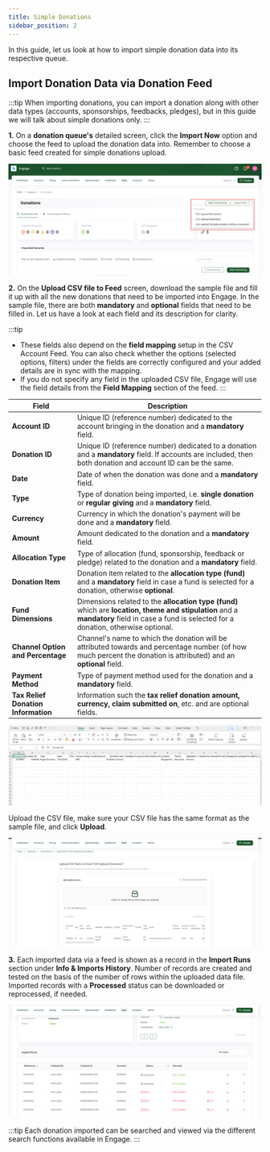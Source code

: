 ```yaml
---
title: Simple Donations
sidebar_position: 2
---
```


In this guide, let us look at how to import simple donation data into its respective queue.

## Import Donation Data via Donation Feed

:::tip
When importing donations, you can import a donation along with other data types (accounts, sponsorships, feedbacks, pledges), but in this guide we will talk about simple donations only.
:::

**1.** On a **donation queue's** detailed screen, click the **Import Now** option and choose the feed to upload the donation data into. Remember to choose a basic feed created for simple donations upload. 

![click import now button](./click-import-now-button.png)

**2.** On the **Upload CSV file to Feed** screen, download the sample file and fill it up with all the new donations that need to be imported into Engage. In the sample file, there are both **mandatory** and **optional** fields that need to be filled in. Let us have a look at each field and its description for clarity.

:::tip
- These fields also depend on the **field mapping** setup in the CSV Account Feed. You can also check whether the options (selected options, filters) under the fields are correctly configured and your added details are in sync with the mapping.
- If you do not specify any field in the uploaded CSV file, Engage will use the field details from the **Field Mapping** section of the feed.
:::

| Field | Description |
| ----- | ----------- |
| **Account ID** | Unique ID (reference number) dedicated to the account bringing in the donation and a **mandatory** field. |
| **Donation ID** | Unique ID (reference number) dedicated to a donation and a **mandatory** field. If accounts are included, then both donation and account ID can be the same.  |
| **Date** | Date of when the donation was done and a **mandatory** field. |
| **Type** | Type of donation being imported, i.e. **single donation** or **regular giving** and a **mandatory** field. |
| **Currency** | Currency in which the donation's payment will be done and a **mandatory** field. |
| **Amount** | Amount dedicated to the donation and a **mandatory** field. |
| **Allocation Type** | Type of allocation (fund, sponsorship, feedback or pledge) related to the donation and a **mandatory** field. |
| **Donation Item** | Donation item related to the **allocation type (fund)** and a **mandatory** field in case a fund is selected for a donation, otherwise **optional**. |
| **Fund Dimensions** | Dimensions related to the **allocation type (fund)** which are **location, theme and stipulation** and a **mandatory** field in case a fund is selected for a donation, otherwise optional. |
| **Channel Option and Percentage** | Channel's name to which the donation will be attributed towards and percentage number (of how much percent the donation is attributed) and an **optional** field. |
| **Payment Method** | Type of payment method used for the donation and a **mandatory** field. |
| **Tax Relief Donation Information** | Information such the **tax relief donation amount, currency, claim submitted on**, etc. and are optional fields. |

![show donations file](./show-donations-file.png)

Upload the CSV file, make sure your CSV file has the same format as the sample file, and click **Upload**.

![upload csv file](./upload-csv-file.png)

**3.** Each imported data via a feed is shown as a record in the **Import Runs** section under **Info & Imports History**. Number of records are created and tested on the basis of the number of rows within the uploaded data file. Imported records with a **Processed** status can be downloaded or reprocessed, if needed.

![imported data runs section](./imported-data-runs-section.png)

:::tip
Each donation imported can be searched and viewed via the different search functions available in Engage.
:::